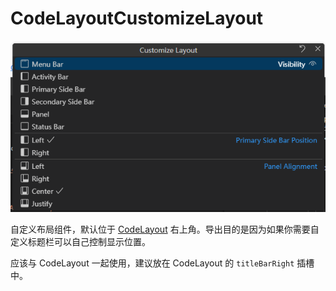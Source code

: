# CodeLayoutCustomizeLayout

![Preview](../images/CodeLayoutCustomizeLayout.png)

自定义布局组件，默认位于 [CodeLayout](./CodeLayout.md) 右上角。导出目的是因为如果你需要自定义标题栏可以自己控制显示位置。

应该与 CodeLayout 一起使用，建议放在 CodeLayout 的 `titleBarRight` 插槽中。
